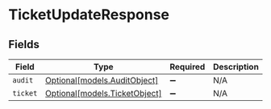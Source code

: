 # TicketUpdateResponse


## Fields

| Field                                                      | Type                                                       | Required                                                   | Description                                                |
| ---------------------------------------------------------- | ---------------------------------------------------------- | ---------------------------------------------------------- | ---------------------------------------------------------- |
| `audit`                                                    | [Optional[models.AuditObject]](../models/auditobject.md)   | :heavy_minus_sign:                                         | N/A                                                        |
| `ticket`                                                   | [Optional[models.TicketObject]](../models/ticketobject.md) | :heavy_minus_sign:                                         | N/A                                                        |
